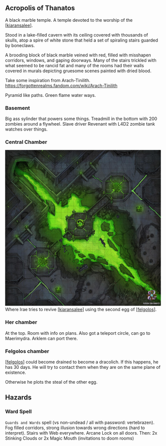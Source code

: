 ## Acropolis of Thanatos
A black marble temple. A temple devoted to the worship of the [[kiaransalee]].

Stood in a lake-filled cavern with its ceiling covered with thousands of skulls, atop a spire of white stone that held a set of spiraling stairs guarded by boneclaws.

A brooding block of black marble veined with red, filled with misshapen corridors, windows, and gaping doorways. Many of the stairs trickled with what seemed to be rancid fat and many of the rooms had their walls covered in murals depicting gruesome scenes painted with dried blood.

Take some inspiration from Arach-Tinilith.
https://forgottenrealms.fandom.com/wiki/Arach-Tinilith

Pyramid like paths. Green flame water ways.

### Basement
Big ass sylinder that powers some things. Treadmill in the bottom with 200 zombies around a flywheel.
Slave driver Revenant with L4D2 zombie tank watches over things.

### Central Chamber
![](shar-chamber.jpg)
Where Irae tries to revive [[kiaransalee]] using the second egg of [[felgolos]].

### Her chamber
At the top. Room with info on plans.
Also got a teleport circle, can go to Maerimydra.
Arklem can port there.

### Felgolos chamber
[[felgolos]] could become drained to become a dracolich.
If this happens, he has 30 days.
He will try to contact them when they are on the same plane of existence.

Otherwise he plots the steal of the other egg.


## Hazards
### Ward Spell
`Guards and Wards` spell (vs non-undead / all with password: vertebrazen).
Fog filled corridors, strong illusion towards wrong directions (hard to interpret).
Stairs with Web everywhere.
Arcane Lock on all doors.
Then:
2x Stinking Clouds or 2x Magic Mouth (invitations to doom rooms)

[//begin]: # "Autogenerated link references for markdown compatibility"
[kiaransalee]: ../deities/kiaransalee "Kiaransalee"
[felgolos]: ../npcs/felgolos "Felgolos"
[//end]: # "Autogenerated link references"

